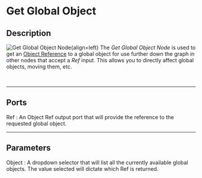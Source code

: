 
# Get Global Object


## Description

![Get Global Object
Node](../../assets/nodes/getglobalobject_node.png){align=left} The *Get Global
Object Node* is used to get an [Object
Reference](../../introduction/terminology.md#objects) to a global object for
use further down the graph in other nodes that accept a *Ref* input. This
allows you to directly affect global objects, moving them, etc.

<br style="clear:left"/>
  
-------

## Ports

Ref 
: An Object Ref output port that will provide the reference to the requested
  global object.


-------

## Parameters

Object 
: A dropdown selector that will list all the currently available global objects.
  The value selected will dictate which Ref is returned.

